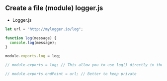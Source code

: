 ## Create a file (module) logger.js

- Logger.js

```javascript
let url = "http://mylogger.io/log";

function log(message) {
  console.log(message);
}

module.exports.log = log;

// module.exports = log; // This allow you to use log() directly in the file you load this module in.

// module.exports.endPoint = url; // Better to keep private
```
